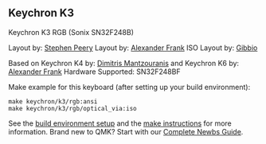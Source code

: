 ## Keychron K3

Keychron K3 RGB (Sonix SN32F248B)

Layout by: [Stephen Peery](https://github.com/smp4488) 
Layout by: [Alexander Frank](https://github.com/jedifindtrick) 
ISO Layout by: [Gibbio](https://github.com/Gibbio)

Based on Keychron K4 by: [Dimitris Mantzouranis](https://github.com/dexter93) and Keychron K6 by: [Alexander Frank](https://github.com/jedifindtrick) 
Hardware Supported: SN32F248BF

Make example for this keyboard (after setting up your build environment):

    make keychron/k3/rgb:ansi
    make keychron/k3/rgb/optical_via:iso

See the [build environment setup](https://docs.qmk.fm/#/getting_started_build_tools) and the [make instructions](https://docs.qmk.fm/#/getting_started_make_guide) for more information. Brand new to QMK? Start with our [Complete Newbs Guide](https://docs.qmk.fm/#/newbs).

